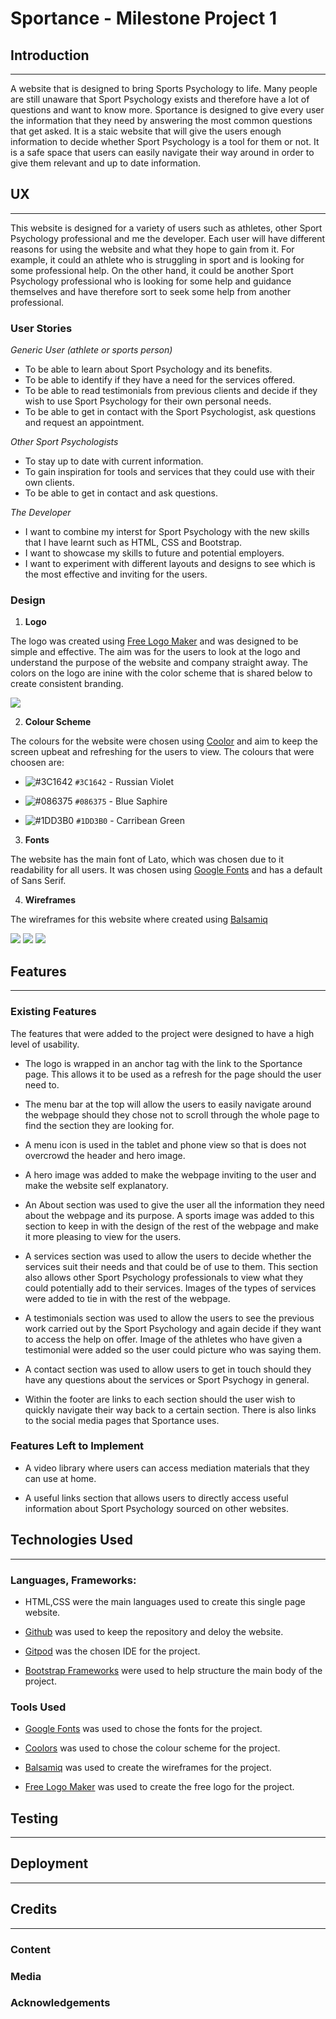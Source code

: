 # Sportance - Milestone Project 1

## Introduction
---

A website that is designed to bring Sports Psychology to life. Many people are still unaware that Sport Psychology exists and therefore have a lot of questions and want to know more. Sportance is designed to give every user the information that they need by answering the most common questions that get asked. It is a staic website that will give the users enough information to decide whether Sport Psychology is a tool for them or not. It is a safe space that users can easily navigate their way around in order to give them relevant and up to date information.
 
## UX
---
This website is designed for a variety of users such as athletes, other Sport Psychology professional and me the developer. Each user will have different reasons for using the website and what they hope to gain from it. For example, it could an athlete who is struggling in sport and is looking for some professional help. On the other hand, it could be another Sport Psychology professional who is looking for some help and guidance themselves and have therefore sort to seek some help from another professional. 

### User Stories

*Generic User (athlete or sports person)*

* To be able to learn about Sport Psychology and its benefits.
* To be able to identify if they have a need for the services offered.
* To be able to read testimonials from previous clients and decide if they wish to use Sport Psychology for their own personal needs.
* To be able to get in contact with the Sport Psychologist, ask questions and request an appointment.

*Other Sport Psychologists*

* To stay up to date with current information.
* To gain inspiration for tools and services that they could use with their own clients.
* To be able to get in contact and ask questions. 

*The Developer*

* I want to combine my interst for Sport Psychology with the new skills that I have learnt such as HTML, CSS and Bootstrap.
* I want to showcase my skills to future and potential employers.
* I want to experiment with different layouts and designs to see which is the most effective and inviting for the users.

### Design 
1. **Logo** 

The logo was created using [Free Logo Maker](https://logomakr.com) and was designed to be simple and effective. The aim was for the users to look at the logo and understand the purpose of the website and company straight away. The colors on the logo are inine with the color scheme that is shared below to create consistent branding. 

![](images/SportanceLogo.png)

2. **Colour Scheme**

The colours for the website were chosen using [Coolor](https://coolors.co/3c1642-086375-1dd3b0-fffdfd-ffffff) and aim to keep the screen upbeat and refreshing for the users to view. The colours that were choosen are:

* ![#3C1642](https://placehold.it/15/3C1642/000000?text=+) `#3C1642` - Russian Violet  

* ![#086375](https://placehold.it/15/086375/000000?text=+) `#086375` - Blue Saphire

* ![#1DD3B0](https://placehold.it/15/1DD3B0/000000?text=+) `#1DD3B0` - Carribean Green

3. **Fonts**

The website has the main font of Lato, which was chosen due to it readability for all users. It was chosen using [Google Fonts](https://fonts.google.com/specimen/Lato?sidebar.open&selection.family=Lato) and has a default of Sans Serif. 

4. **Wireframes**

The wireframes for this website where created using [Balsamiq](https://balsamiq.com/wireframes/?gclid=CjwKCAjwltH3BRB6EiwAhj0IUBrAHe-2BiRjQmQGSO-FZIjoEjkckL_kVyJXd5ShGVwKqDaDMqKjvBoCQksQAvD_BwE)

![](images/wireframe3.png)
![](images/wireframe1.png)
![](images/wireframe2.png)

## Features
---


 
### Existing Features

The features that were added to the project were designed to have a high level of usability.

* The logo is wrapped in an anchor tag with the link to the Sportance page. This allows it to be used as a refresh for the page should the user need to.

* The menu bar at the top will allow the users to easily navigate around the webpage should they chose not to scroll through the whole page to find the section they are looking for. 

* A menu icon is used in the tablet and phone view so that is does not overcrowd the header and hero image.

* A hero image was added to make the webpage inviting to the user and make the website self explanatory.

* An About section was used to give the user all the information they need about the webpage and its purpose. A sports image was added to this section to keep in with the design of the rest of the webpage and make it more pleasing to view for the users.

* A services section was used to allow the users to decide whether the services suit their needs and that could be of use to them. This section also allows other Sport Psychology professionals to view what they could potentially add to their services. Images of the types of services were added to tie in with the rest of the webpage.

* A testimonials section was used to allow the users to see the previous work carried out by the Sport Psychology and again decide if they want to access the help on offer. Image of the athletes who have given a testimonial were added so the user could picture who was saying them.

* A contact section was used to allow users to get in touch should they have any questions about the services or Sport Psychogy in general.

* Within the footer are links to each section should the user wish to quickly navigate their way back to a certain section. There is also links to the social media pages that Sportance uses. 


### Features Left to Implement

* A video library where users can access mediation materials that they can use at home. 

* A useful links section that allows users to directly access useful information about Sport Psychology sourced on other websites.

## Technologies Used
---
### **Languages, Frameworks:**

* HTML,CSS were the main languages used to create this single page website.

* [Github](https://github.com/) was used to keep the repository and deloy the website.

* [Gitpod](https://www.gitpod.io/) was the chosen IDE for the project. 

* [Bootstrap Frameworks](https://getbootstrap.com/) were used to help structure the main body of the project. 

### **Tools Used**

* [Google Fonts](https://fonts.google.com/specimen/Lato?sidebar.open&selection.family=Lato) was used to chose the fonts for the project.

* [Coolors](https://coolors.co/3c1642-086375-1dd3b0-fffdfd-ffffff) was used to chose the colour scheme for the project.

* [Balsamiq](https://balsamiq.com/wireframes/?gclid=CjwKCAjwltH3BRB6EiwAhj0IUBrAHe-2BiRjQmQGSO-FZIjoEjkckL_kVyJXd5ShGVwKqDaDMqKjvBoCQksQAvD_BwE) was used to create the wireframes for the project.

* [Free Logo Maker](https://logomakr.com) was used to create the free logo for the project.

## Testing
---


## Deployment
---



## Credits
---

### Content


### Media


### Acknowledgements


